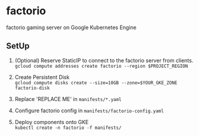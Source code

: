 # factorio

factorio gaming server on Google Kubernetes Engine

## SetUp

1. (Optional) Reserve StaticIP to connect to the factorio server from clients.<br />
   `gcloud compute addresses create factorio --region $PROJECT_REGION`

2. Create Persistent Disk<br />
   `gcloud compute disks create --size=10GB --zone=$YOUR_GKE_ZONE factorio-disk`

3. Replace 'REPLACE ME' in `manifests/*.yaml`

4. Configure factorio config in `manifests/factorio-config.yaml`

5. Deploy components onto GKE<br />
   `kubectl create -n factorio -f manifests/`
